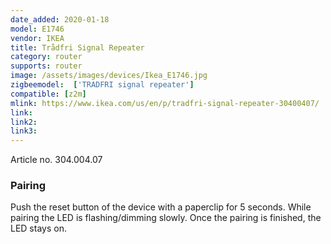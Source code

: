 ```yaml
---
date_added: 2020-01-18
model: E1746
vendor: IKEA
title: Trådfri Signal Repeater
category: router
supports: router
image: /assets/images/devices/Ikea_E1746.jpg
zigbeemodel:  ['TRADFRI signal repeater']
compatible: [z2m]
mlink: https://www.ikea.com/us/en/p/tradfri-signal-repeater-30400407/
link: 
link2: 
link3: 
---
```

Article no. 304.004.07

### Pairing
Push the reset button of the device with a paperclip for 5 seconds.
While pairing the LED is flashing/dimming slowly. Once the pairing is finished, the LED stays on. 